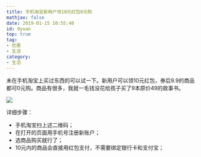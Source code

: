 ```yaml
---
title: 手机淘宝新用户领10元红包0元购
mathjax: false
date: 2019-01-15 10:55:40
id: 0yuan
top: true
tag:
- 优惠
- 生活
category:
- 生活
---
```


未在手机淘宝上买过东西的可以试一下。新用户可以领10元红包，券后9.9的商品都可0元购。商品有很多，我就一毛钱没花给孩子买了9本原价49的故事书。

<!---more--->

![](https://zymin-1255632454.cos.ap-shanghai.myqcloud.com/0newblog/1547521010349.png)

详细步骤：

- 手机淘宝扫上述二维码；
- 在打开的页面用手机号注册新账户；
- 选商品购买就行了；
- 10元内的商品会直接用红包支付，不需要绑定银行卡和支付宝；

